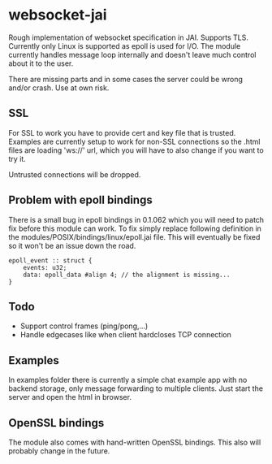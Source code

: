 # websocket-jai

Rough implementation of websocket specification in JAI. Supports TLS. Currently only Linux is supported as epoll is 
used for I/O. The module currently handles message loop internally and doesn't leave much control about it to the user.

There are missing parts and in some cases the server could be wrong and/or crash. Use at own risk.

## SSL

For SSL to work you have to provide cert and key file that is trusted. Examples are currently setup to work for non-SSL
connections so the .html files are loading 'ws://' url, which you will have to also change if you want to try it.

Untrusted connections will be dropped.

## Problem with epoll bindings

There is a small bug in epoll bindings in 0.1.062 which you will need to patch fix before this module can work. To fix simply replace following definition in the modules/POSIX/bindings/linux/epoll.jai file. This will eventually be fixed so it won't be an issue down the road.

```
epoll_event :: struct {
    events: u32;
    data: epoll_data #align 4; // the alignment is missing...
}
```

## Todo
 - Support control frames (ping/pong,...)
 - Handle edgecases like when client hardcloses TCP connection

## Examples

In examples folder there is currently a simple chat example app with no backend storage, only message forwarding
to multiple clients. Just start the server and open the html in browser.

## OpenSSL bindings

The module also comes with hand-written OpenSSL bindings. This also will probably change in the future.

